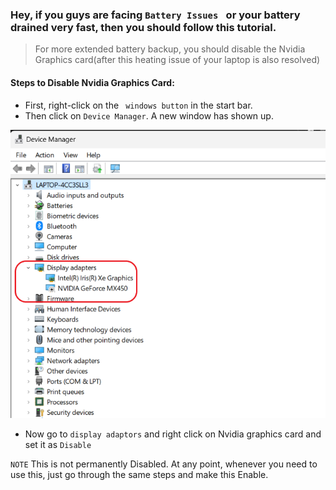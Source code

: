 ### Hey, if you guys are facing ```Battery Issues ``` or your battery drained very fast, then you should follow this tutorial.

>For more extended battery backup, you should disable the Nvidia Graphics card(after this heating issue of your laptop is also resolved)

#### Steps to Disable Nvidia Graphics Card:
- First, right-click on the ``` windows button``` in the start bar. 
- Then click on ``` Device Manager ```. A new window has shown up.

![Device Manager](https://github.com/mebeing-me/windows11Errors/blob/main/Images/Nvidia%20graphics.png)

- Now go to ```display adaptors``` and right click on Nvidia graphics card and set it as ```Disable```

```NOTE``` This is not permanently Disabled. At any point, whenever you need to use this, just go through the same steps and make this Enable.

